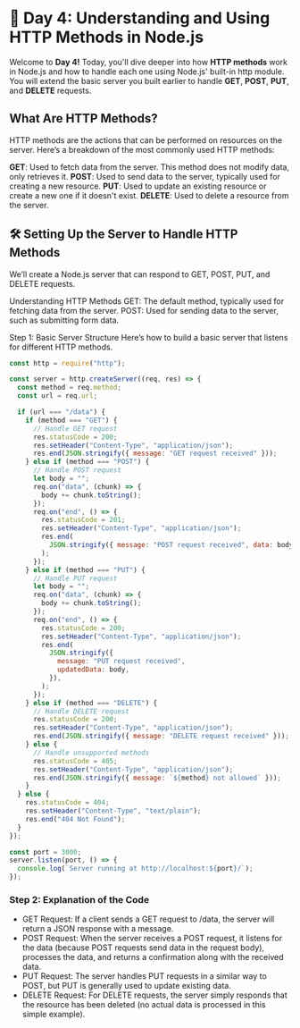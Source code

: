 # 📅 Day 4: Understanding and Using HTTP Methods in Node.js

Welcome to **Day 4!** Today, you'll dive deeper into how **HTTP methods** work in Node.js and how to handle each one using Node.js' built-in http module. You will extend the basic server you built earlier to handle **GET**, **POST**, **PUT**, and **DELETE** requests.

## **What Are HTTP Methods?**

HTTP methods are the actions that can be performed on resources on the server. Here’s a breakdown of the most commonly used HTTP methods:

**GET**: Used to fetch data from the server. This method does not modify data, only retrieves it.
**POST**: Used to send data to the server, typically used for creating a new resource.
**PUT**: Used to update an existing resource or create a new one if it doesn't exist.
**DELETE**: Used to delete a resource from the server.

## 🛠 **Setting Up the Server to Handle HTTP Methods**

We’ll create a Node.js server that can respond to GET, POST, PUT, and DELETE requests.

Understanding HTTP Methods
GET: The default method, typically used for fetching data from the server.
POST: Used for sending data to the server, such as submitting form data.

Step 1: Basic Server Structure
Here’s how to build a basic server that listens for different HTTP methods.

```javascript
const http = require("http");

const server = http.createServer((req, res) => {
  const method = req.method;
  const url = req.url;

  if (url === "/data") {
    if (method === "GET") {
      // Handle GET request
      res.statusCode = 200;
      res.setHeader("Content-Type", "application/json");
      res.end(JSON.stringify({ message: "GET request received" }));
    } else if (method === "POST") {
      // Handle POST request
      let body = "";
      req.on("data", (chunk) => {
        body += chunk.toString();
      });
      req.on("end", () => {
        res.statusCode = 201;
        res.setHeader("Content-Type", "application/json");
        res.end(
          JSON.stringify({ message: "POST request received", data: body }),
        );
      });
    } else if (method === "PUT") {
      // Handle PUT request
      let body = "";
      req.on("data", (chunk) => {
        body += chunk.toString();
      });
      req.on("end", () => {
        res.statusCode = 200;
        res.setHeader("Content-Type", "application/json");
        res.end(
          JSON.stringify({
            message: "PUT request received",
            updatedData: body,
          }),
        );
      });
    } else if (method === "DELETE") {
      // Handle DELETE request
      res.statusCode = 200;
      res.setHeader("Content-Type", "application/json");
      res.end(JSON.stringify({ message: "DELETE request received" }));
    } else {
      // Handle unsupported methods
      res.statusCode = 405;
      res.setHeader("Content-Type", "application/json");
      res.end(JSON.stringify({ message: `${method} not allowed` }));
    }
  } else {
    res.statusCode = 404;
    res.setHeader("Content-Type", "text/plain");
    res.end("404 Not Found");
  }
});

const port = 3000;
server.listen(port, () => {
  console.log(`Server running at http://localhost:${port}/`);
});
```

### Step 2: Explanation of the Code

- GET Request: If a client sends a GET request to /data, the server will return a JSON response with a message.
- POST Request: When the server receives a POST request, it listens for the data (because POST requests send data in the request body), processes the data, and returns a confirmation along with the received data.
- PUT Request: The server handles PUT requests in a similar way to POST, but PUT is generally used to update existing data.
- DELETE Request: For DELETE requests, the server simply responds that the resource has been deleted (no actual data is processed in this simple example).
